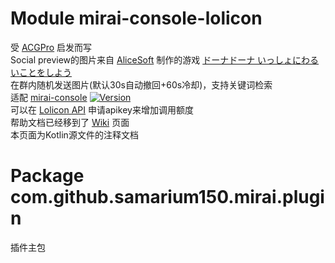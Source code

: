 # Module mirai-console-lolicon
受 [ACGPro](https://github.com/ShrBox/ACGPro) 启发而写
<br>
Social preview的图片来自 [AliceSoft](https://www.alicesoft.com) 制作的游戏 [ドーナドーナ いっしょにわるいことをしよう](https://www.alicesoft.com/dohnadohna)
<br>
在群内随机发送图片(默认30s自动撤回+60s冷却)，支持关键词检索
<br>
适配 [mirai-console](https://github.com/mamoe/mirai-console) [![Version](https://img.shields.io/badge/version-2.6.2-blue)](https://github.com/mamoe/mirai/releases/tag/v2.6.2)
<br>
可以在 [Lolicon API](https://api.lolicon.app/#/setu) 申请apikey来增加调用额度
<br>
帮助文档已经移到了 [Wiki](https://github.com/Samarium150/mirai-console-lolicon/wiki) 页面
<br>
本页面为Kotlin源文件的注释文档

# Package com.github.samarium150.mirai.plugin
插件主包
